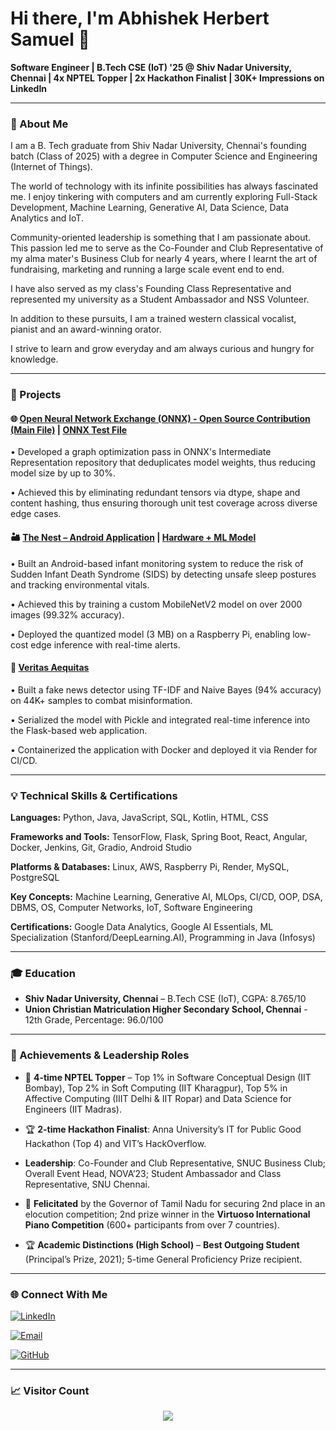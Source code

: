 # Hi there, I'm Abhishek Herbert Samuel 👋

**Software Engineer | B.Tech CSE (IoT) '25 @ Shiv Nadar University, Chennai | 4x NPTEL Topper | 2x Hackathon Finalist | 30K+ Impressions on LinkedIn**

---
### 🌟 About Me
I am a B. Tech graduate from Shiv Nadar University, Chennai's founding batch (Class of 2025) with a degree in Computer Science and Engineering (Internet of Things).

The world of technology with its infinite possibilities has always fascinated me. I enjoy tinkering with computers and am currently exploring Full-Stack Development, Machine Learning, Generative AI, Data Science, Data Analytics and IoT.

Community-oriented leadership is something that I am passionate about. This passion led me to serve as the Co-Founder and Club Representative of my alma mater's Business Club for nearly 4 years, where I learnt the art of fundraising, marketing and running a large scale event end to end.

I have also served as my class's Founding Class Representative and represented my university as a Student Ambassador and NSS Volunteer.

In addition to these pursuits, I am a trained western classical vocalist, pianist and an award-winning orator.

I strive to learn and grow everyday and am always curious and hungry for knowledge.

---

### 🚀 Projects

#### 🌐 [Open Neural Network Exchange (ONNX) - Open Source Contribution (Main File)](https://github.com/onnx/ir-py/blob/main/src/onnx_ir/passes/common/initializer_deduplication.py) | [ONNX Test File](https://github.com/onnx/ir-py/blob/main/src/onnx_ir/passes/common/initializer_deduplication_test.py)
• Developed a graph optimization pass in ONNX's Intermediate Representation repository that deduplicates model weights, thus reducing model size by up to 30%.

• Achieved this by eliminating redundant tensors via dtype, shape and content hashing, thus ensuring thorough unit test coverage across diverse edge cases.

#### 🏜️ [The Nest – Android Application](https://drive.google.com/file/d/1D5SqWgR-jVtWdPRtA9yY2Al0yCZi1MGd/view?usp=sharing) | [Hardware + ML Model](https://drive.google.com/file/d/1smfn5dvDuSpqYY7pDWM8W3WxB1CQm5bB/view?usp=sharing)

• Built an Android-based infant monitoring system to reduce the risk of Sudden Infant Death Syndrome (SIDS) by detecting unsafe sleep postures and tracking environmental vitals.

• Achieved this by training a custom MobileNetV2 model on over 2000 images (99.32% accuracy).

• Deployed the quantized model (3 MB) on a Raspberry Pi, enabling low-cost edge inference with real-time alerts.

#### 📰 [Veritas Aequitas](https://github.com/AbhishekHerbertSamuel/Veritas-Aequitas---A-Fake-News-Detection-System-for-the-21st-century)
• Built a fake news detector using TF-IDF and Naive Bayes (94% accuracy) on 44K+ samples to combat misinformation.

• Serialized the model with Pickle and integrated real-time inference into the Flask-based web application.

• Containerized the application with Docker and deployed it via Render for CI/CD.

---

### 💡 Technical Skills & Certifications
**Languages:** Python, Java, JavaScript, SQL, Kotlin, HTML, CSS 

**Frameworks and Tools:** TensorFlow, Flask, Spring Boot, React, Angular, Docker, Jenkins, Git, Gradio, Android Studio 

**Platforms & Databases:** Linux, AWS, Raspberry Pi, Render, MySQL, PostgreSQL

**Key Concepts:** Machine Learning, Generative AI, MLOps, CI/CD, OOP, DSA, DBMS, OS, Computer Networks, IoT, Software Engineering

**Certifications:** Google Data Analytics, Google AI Essentials, ML Specialization (Stanford/DeepLearning.AI), Programming in Java (Infosys)

---

### 🎓 Education
- **Shiv Nadar University, Chennai** – B.Tech CSE (IoT), CGPA: 8.765/10
- **Union Christian Matriculation Higher Secondary School, Chennai** - 12th Grade, Percentage: 96.0/100
---

### 👏 Achievements & Leadership Roles
- 🏅 **4-time NPTEL Topper** – Top 1% in Software Conceptual Design (IIT Bombay), Top 2% in Soft Computing (IIT Kharagpur), Top 5% in Affective Computing (IIIT Delhi & IIT Ropar) and Data Science for Engineers (IIT Madras).

- 🏆 **2-time Hackathon Finalist**: Anna University’s IT for Public Good Hackathon (Top 4) and VIT’s HackOverflow.

- **Leadership**: Co-Founder and Club Representative, SNUC Business Club; Overall Event Head, NOVA’23; Student Ambassador and Class Representative, SNU Chennai.

- 🌟 **Felicitated** by the Governor of Tamil Nadu for securing 2nd place in an elocution competition; 2nd prize winner in the **Virtuoso International Piano Competition** (600+ participants from over 7 countries).

- 🏆 **Academic Distinctions (High School)** – **Best Outgoing Student** (Principal’s Prize, 2021); 5-time General Proficiency Prize recipient.

---

### 🌐 Connect With Me
[![LinkedIn](https://img.shields.io/badge/-LinkedIn-blue?style=flat-square&logo=linkedin)](https://linkedin.com/in/abhishek-herbert-samuel-9aa11921a) 

[![Email](https://img.shields.io/badge/-Email-red?style=flat-square&logo=gmail&logoColor=white)](mailto:abhishekherbertsamuel@gmail.com)  

[![GitHub](https://img.shields.io/badge/-GitHub-black?style=flat-square&logo=github)](https://github.com/AbhishekHerbertSamuel)

---

### 📈 Visitor Count
<p align="center">
  <img src="https://profile-counter.glitch.me/AbhishekHerbertSamuel/count.svg" />
</p>


